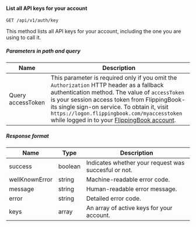 #### List all API keys for your account
`GET /api/v1/auth/key`

This method lists all API keys for your account, including the one you are using to call it.
##### Parameters in path and query
|Name|Description|
|-|-|
|<Badge>Query</Badge> accessToken|This parameter is required only if you omit the `Authorization` HTTP header as a fallback authentication method. The value of  `accessToken` is your session access token from FlippingBook-its single sign-on service. To obtain it, visit  `https://logon.flippingbook.com/myaccesstoken` while logged in to your [FlippingBook account](https://flippingbook.com/account).|
##### Response format
|Name|Type|Description|
|-|-|-|
|success|boolean|Indicates whether your request was succesful or not.|
|wellKnownError|string|Machine-readable error code.|
|message|string|Human-readable error message.|
|error|string|Detailed error code.|
|keys|array|An array of active keys for your account.|
